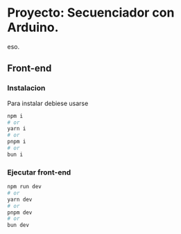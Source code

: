 # Proyecto: Secuenciador con Arduino.
eso.

## Front-end
### Instalacion
Para instalar debiese usarse
```bash
npm i
# or
yarn i
# or
pnpm i
# or
bun i
```

### Ejecutar front-end

```bash
npm run dev
# or
yarn dev
# or
pnpm dev
# or
bun dev
```
